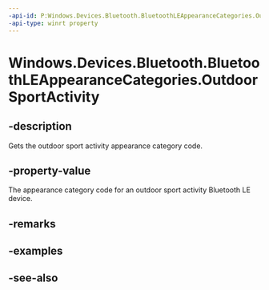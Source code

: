 ```yaml
---
-api-id: P:Windows.Devices.Bluetooth.BluetoothLEAppearanceCategories.OutdoorSportActivity
-api-type: winrt property
---
```


<!-- Property syntax
public ushort OutdoorSportActivity { get; }
-->

# Windows.Devices.Bluetooth.BluetoothLEAppearanceCategories.OutdoorSportActivity

## -description
Gets the outdoor sport activity appearance category code.

## -property-value
The appearance category code for an outdoor sport activity Bluetooth LE device.

## -remarks

## -examples

## -see-also
